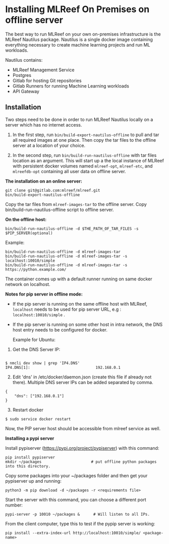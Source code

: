 Installing MLReef On Premises on offline server
====================

The best way to run MLReef on your own on-premises infrastructure is the MLReef Nautilus package.
Nautilus is a single docker image containing everything necessary to create machine learning projects
and run ML workloads.

Nautilus contains:
* MLReef Management Service
* Postgres
* Gitlab for hosting Git repositories
* Gitlab Runners for running Machine Learning workloads
* API Gateway


Installation
--------------------
Two steps need to be done in order to run MLReef Nautilus locally on a server which has no internet access.

1. In the first step, run `bin/build-export-nautilus-offline` to pull and tar all required images at one place.
Then copy the tar files to the offline server at a location of your choice.

2. In the second step, run `bin/build-run-nautilus-offline` with tar files location as an argument.
This will start up a the local instance of MLReef with persistent docker volumes named `mlreef-opt`, `mlreef-etc`,
and `mlreefdb-opt` containing all user data on offline server.

**The installation on an online server:**
```
git clone git@gitlab.com:mlreef/mlreef.git
bin/build-export-nautilus-offline

```
Copy the tar files from `mlreef-images-tar` to the offline server.
Copy bin/build-run-nautilus-offline script to offline server.

**On the offline host:**
```
bin/build-run-nautilus-offline -d $THE_PATH_OF_TAR_FILES -s $PIP_SERVER(optional)
```
Example:
```
bin/build-run-nautilus-offline -d mlreef-images-tar
bin/build-run-nautilus-offline -d mlreef-images-tar -s localhost:10010/simple
bin/build-run-nautilus-offline -d mlreef-images-tar -s https://python.example.com/

```

The container comes up with a default runner running on same docker network on localhost.

**Notes for pip server in offline mode:**

* If the pip server is running on the same offline host with MLReef, `localhost` needs to be used for pip server URL, e.g : `localhost:10010/simple` .

* If the pip server is running on some other host in intra network, the DNS host entry needs to be configured for docker.

  Example for Ubuntu:

1. Get the DNS Server IP:

```

$ nmcli dev show | grep 'IP4.DNS'
IP4.DNS[1]:                             192.168.0.1

```

2. Edit 'dns' in /etc/docker/daemon.json (create this file if already not there). Multiple DNS server IPs can be added separated by comma.

```
{
    "dns": ["192.168.0.1"]
}
```

3. Restart docker

```
$ sudo service docker restart

```

Now, the PIP server host should be accessible from mlreef service as well.

**Installing a pypi server** 

Install pypiserver (https://pypi.org/project/pypiserver) with this command:

```
pip install pypiserver                
mkdir ~/packages                      # put offline python packages into this directory.

```

Copy some packages into your ~/packages folder and then get your pypiserver up and running:

```
python3 -m pip download -d ~/packages -r <requirements file>

```

Start the server with this command, you can choose a different port number:

```
pypi-server -p 10010 ~/packages &      # Will listen to all IPs.

```

From the client computer, type this to test if the pypip server is working:

```
pip install --extra-index-url http://localhost:10010/simple/ <package-name>

```
